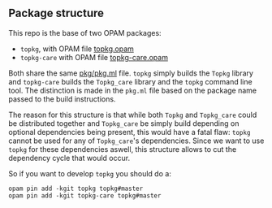 Package structure
-----------------

This repo is the base of two OPAM packages:

- `topkg`, with OPAM file [topkg.opam](topkg.opam)
- `topkg-care` with OPAM file [topkg-care.opam](topkg-care.opam)

Both share the same [pkg/pkg.ml](pkg/pkg.ml) file. `topkg` simply
builds the `Topkg` library and `topkg-care` builds the `Topkg_care`
library and the `topkg` command line tool. The distinction is made in
the `pkg.ml` file based on the package name passed to the build
instructions.

The reason for this structure is that while both `Topkg` and `Topkg_care`
could be distributed together and `Topkg_care` be simply build
depending on optional dependencies being present, this would have a
fatal flaw: `topkg` cannot be used for any of `Topkg_care`'s
dependencies. Since we want to use `topkg` for these dependencies
aswell, this structure allows to cut the dependency cycle that would
occur.

So if you want to develop `topkg` you should do a:

```
opam pin add -kgit topkg topkg#master
opam pin add -kgit topkg-care topkg#master
```

